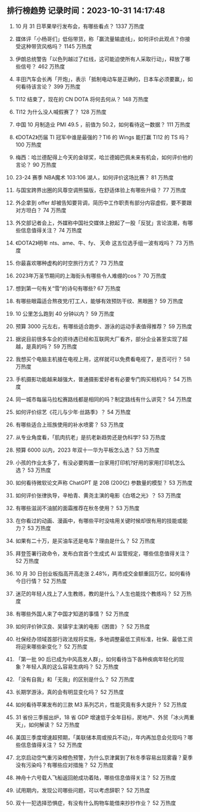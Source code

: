 
## 排行榜趋势 记录时间：2023-10-31 14:17:48
  
  1. 10 月 31 日苹果举行发布会，有哪些看点？ 1337 万热度
    
  2. 媒体评「小杨哥们」低俗带货，称「赢流量输底线」，如何评价此观点？你接受这种带货风格吗？ 1145 万热度
    
  3. 伊朗总统警告「以色列越过了红线，这可能迫使所有人采取行动」，释放了哪些信号？ 462 万热度
    
  4. 丰田汽车会长再「开炮」，表示「抵制电动车是正确的，日本车必须要赢」，如何看待该言论？ 399 万热度
    
  5. TI12 结束了，现在的 CN DOTA 将何去何从？ 148 万热度
    
  6. TI12 为什么没人喊假赛了？ 128 万热度
    
  7. 中国 10 月制造业 PMI 49.5 ，前值为 50.2，如何看待这一数据？ 111 万热度
    
  8. 《DOTA2》历届 TI 冠军中谁是最强的？TI6 的 Wings 能打赢 TI12 的 TS 吗？ 100 万热度
    
  9. 梅西：哈兰德配得上今天的金球奖，哈兰德姆巴佩未来有机会，如何评价他的言论？ 90 万热度
    
  10. 23-24 赛季 NBA魔术 103:106 湖人，如何评价这场比赛？ 81 万热度
    
  11. 与国宝跨界出圈的风尊空调熊猫版，在舒适体验上有哪些升级？ 77 万热度
    
  12. 外企拿到 offer 却被告知要背调，简历中工作职责有部分内容虚假，要不要跟对方坦白？ 74 万热度
    
  13. 外交部记者会上，外媒称中国社交媒体上掀起了一股「反犹」言论浪潮，有哪些信息值得关注？ 74 万热度
    
  14. 《DOTA2》明年 nts、ame、牛、fy、 天命 这五位选手组一波有戏吗？ 73 万热度
    
  15. 你最喜欢哪种虚构的时空旅行方式？ 73 万热度
    
  16. 2023年万圣节期间的上海街头有哪些令人难绷的cos？ 70 万热度
    
  17. 想到第一句有关“雪”的诗句有哪些? 67 万热度
    
  18. 有哪些眼霜适合熬夜党/打工人，能够有效预防干纹、黑眼圈？ 59 万热度
    
  19. 10 公里怎么跑到 40 分钟以内？ 59 万热度
    
  20. 预算 3000 元左右，有哪些适合跑步、游泳的运动手表值得推荐？ 59 万热度
    
  21. 据说目前很多车企的资待遇已经和互联网大厂看齐，部分企业甚至实现了超越，是真的吗？ 59 万热度
    
  22. 我想买个电脑主机接在电视上用，这样就可以免费看电视了，是否可行？ 58 万热度
    
  23. 手机摄影功能越来越强大，普通摄影爱好者有必要专门购买相机吗？ 54 万热度
    
  24. 同一城市每届马拉松赛路线都是相同的吗？制定路线有什么讲究？ 54 万热度
    
  25. 如何评价综艺《花儿与少年·丝路季》？ 54 万热度
    
  26. 有哪些适合上班族使用的补水喷雾？ 53 万热度
    
  27. 从专业角度看，「肌肉抗老」是抗老新趋势还是伪科学? 53 万热度
    
  28. 预算 6000 以内，2023 年双十一华为平板怎么选？ 53 万热度
    
  29. 小孩的作业太多了，有没必要购置一台家用打印机?好用的家用打印机怎么选？ 53 万热度
    
  30. 如何看待微软论文声称 ChatGPT 是 20B (200亿) 参数量的模型？ 53 万热度
    
  31. 如何评价张律执导，辛柏青、黄尧主演的电影《白塔之光》？ 53 万热度
    
  32. 有哪些滋润不油腻的面霜推荐在秋冬使用？ 53 万热度
    
  33. 在你看过的动画、漫画中，有哪些平时没啥用关键时候却很有用的技能或能力？ 53 万热度
    
  34. 如果有二十万，是买油车还是电车？理由是什么？ 52 万热度
    
  35. 拜登签署行政命令，发布白宫首个生成式 AI 监管规定，哪些信息值得关注？ 52 万热度
    
  36. 10 月 30 日创业板指高开高走涨 2.48%，两市成交金额重回万亿，如何看待今日行情？ 52 万热度
    
  37. 迷茫的年轻人找上了人生教练，教的是什么？人生也能找个教练吗？ 52 万热度
    
  38. 有哪些外国人来了中国才知道的事情？ 52 万热度
    
  39. 如何评价钟汉良、吴镇宇主演的电影《困兽》？ 52 万热度
    
  40. 社保经办领域首部行政法规将实施，多地调整最低工资标准，社保、最低工资将迎来哪些新变化？ 52 万热度
    
  41. 「第一批 90 后已成为中风高发人群」，如何看待当下各种疾病年轻化的现象？年轻人真的这么容易生病吗？ 52 万热度
    
  42. 「没有自我」和「无我」的区别是什么？ 52 万热度
    
  43. 长期学游泳，真的会有明显变化吗？ 52 万热度
    
  44. 如何看待苹果发布的三款 M3 系列芯片，性能究竟有多大提升？ 52 万热度
    
  45. 31 省份三季报出炉，18 省 GDP 增速低于全年目标，房地产、外贸「冰火两重天」，如何解读？ 52 万热度
    
  46. 美国三季度增速超预期，「美联储本周或按兵不动」，年内再加息会兑现吗？哪些信息值得关注？ 52 万热度
    
  47. 北京启动空气重污染橙色预警，为什么京津冀到了秋冬季容易出现雾霾？夏季没有污染吗？有哪些应对措施？ 52 万热度
    
  48. 神舟十六号载人飞船返回舱成功着陆，哪些信息值得关注？ 52 万热度
    
  49. 试用期内，发现公司哪些问题，可以考虑辞职？ 52 万热度
    
  50. 双十一犯选择恐惧症，有没有什么购物车能借来抄抄作业？ 52 万热度
    